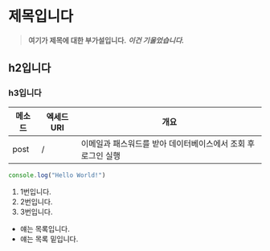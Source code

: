 # 제목입니다
> **여기가 제목에 대한 부가설입니다.** ***이건 기울었습니다.***

## h2입니다

### h3입니다

|메소드|엑세드URI|개요|
|---|-|---------------------------------------------------|
|post|/|이메일과 패스워드를 받아 데이터베이스에서 조회 후 로그인 실행|

```javascript
console.log("Hello World!")
```

1. 1번입니다.
2. 2번입니다.
5. 3번입니다.

- 얘는 목록입니다.
 - 얘는 목록 밑입니다.
